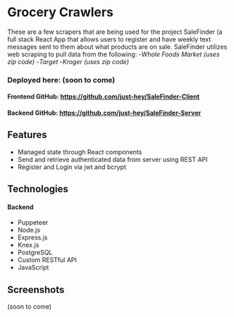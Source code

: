 # Grocery Crawlers

These are a few scrapers that are being used for the project SaleFinder (a full stack React App that allows users to register and have weekly text messages sent to them about what products are on sale.  SaleFinder utilizes web scraping to pull data from the following:
  -*Whole Foods Market* _(uses zip code)_
  -*Target*
  -*Kroger* _(uses zip code)_

### Deployed here: (soon to come)
#### Frontend GitHub: https://github.com/just-hey/SaleFinder-Client
#### Backend GitHub: https://github.com/just-hey/SaleFinder-Server

## Features
- Managed state through React components
- Send and retrieve authenticated data from server using REST API
- Register and Login via jwt and bcrypt

## Technologies

#### Backend
- Puppeteer
- Node.js
- Express.js
- Knex.js
- PostgreSQL
- Custom RESTful API
- JavaScript

## Screenshots

(soon to come)
